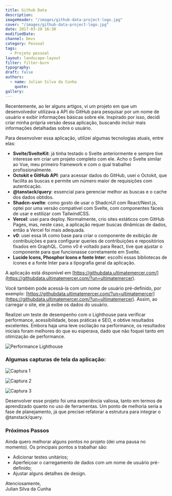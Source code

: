 ```yaml
---
title: Github Data
description:
imageHeader: "/images/github-data-project-logo.jpg"
cover: "/images/github-data-project-logo.jpg"
date: 2017-03-20 16:30
modifiedDate:
channel: Devs
category: Pessoal
tags:
  - Projeto pessoal
layout: landscape-layout
filter: filter-burn
typography:
draft: false
authors:
  - name: Julian Silva da Cunha
    quote:
gallery:
---
```


Recentemente, ao ler alguns artigos, vi um projeto em que um desenvolvedor utilizava a API do GitHub para pesquisar por um nome de usuário e exibir informações básicas sobre ele. Inspirado por isso, decidi criar minha própria versão dessa aplicação, buscando incluir mais informações detalhadas sobre o usuário.

Para desenvolver essa aplicação, utilizei algumas tecnologias atuais, entre elas:

- **Svelte/SvelteKit**: já tinha testado o Svelte anteriormente e sempre tive interesse em criar um projeto completo com ele. Acho o Svelte similar ao Vue, meu primeiro framework e com o qual trabalhei profissionalmente.
- **Octokit e GitHub API**: para acessar dados do GitHub, usei o Octokit, que facilita as buscas e permite um número maior de requisições com autenticação.
- **@tanstack/query**: essencial para gerenciar melhor as buscas e o cache dos dados obtidos.
- **Shadcn-svelte**: como gosto de usar o ShadcnUI com React/Next.js, optei por uma versão compatível com Svelte, com componentes fáceis de usar e estilizar com TailwindCSS.
- **Vercel**: usei para deploy. Normalmente, crio sites estáticos com GitHub Pages, mas, neste caso, a aplicação requer buscas dinâmicas de dados, então a Vercel foi mais adequada.
- **v0**: usei essa IA como base para criar o componente de exibição de contribuições e para configurar queries de contribuições e repositórios fixados em GraphQL. Como v0 é voltado para React, tive que ajustar o componente para que funcionasse corretamente em Svelte.
- **Lucide Icons, Phosphor Icons e fonte Inter**: escolhi essas bibliotecas de ícones e a fonte Inter para a tipografia geral da aplicação.

A aplicação está disponível em [https://githubdata.ultimatemercer.com/](https://githubdata.ultimatemercer.com/?un=ultimatemercer).

Você também pode acessá-la com um nome de usuário pré-definido, por exemplo: [https://githubdata.ultimatemercer.com/?un=ultimatemercer](https://githubdata.ultimatemercer.com/?un=ultimatemercer). Assim, ao carregar o site, ele já exibe os dados do usuário.

Realizei um teste de desempenho com o Lighthouse para verificar performance, acessibilidade, boas práticas e SEO, e obtive resultados excelentes. Embora haja uma leve oscilação na performance, os resultados iniciais foram melhores do que eu esperava, dado que não foquei tanto em otimização de performance.

![Performance Lighthouse](../../../../images/github-data-project-performance.jpg)

### Algumas capturas de tela da aplicação:

![Captura 1](../../../../images/github-data-project-1.jpg)

![Captura 2](../../../../images/github-data-project-2.jpg)

![Captura 3](../../../../images/github-data-project-3.jpg)

Desenvolver esse projeto foi uma experiência valiosa, tanto em termos de aprendizado quanto no uso de ferramentas. Um ponto de melhoria seria a fase de planejamento, já que precisei refatorar a estrutura para integrar o @tanstack/query.

### Próximos Passos

Ainda quero melhorar alguns pontos no projeto (dei uma pausa no momento). Os principais pontos a trabalhar são:

- Adicionar testes unitários;
- Aperfeiçoar o carregamento de dados com um nome de usuário pré-definido;
- Ajustar alguns detalhes de design.

Atenciosamente,  
Julian Silva da Cunha
